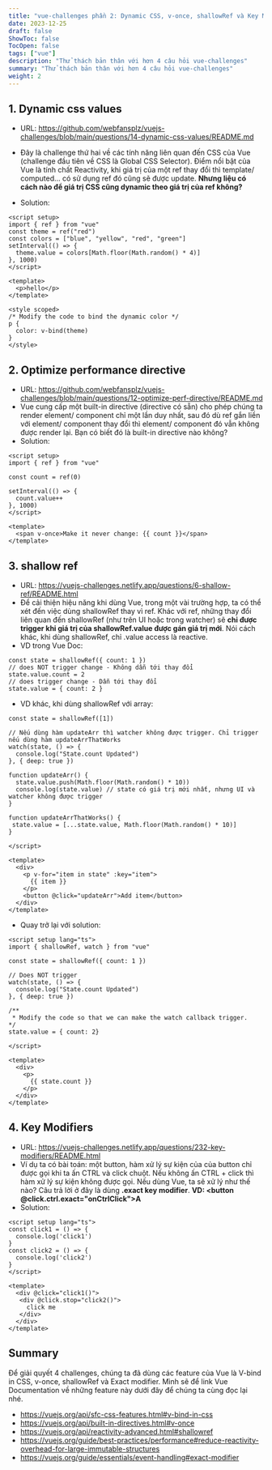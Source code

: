 ```yaml
---
title: "vue-challenges phần 2: Dynamic CSS, v-once, shallowRef và Key Modifiers"
date: 2023-12-25
draft: false
ShowToc: false
TocOpen: false
tags: ["vue"]
description: "Thử thách bản thân với hơn 4 câu hỏi vue-challenges"
summary: "Thử thách bản thân với hơn 4 câu hỏi vue-challenges"
weight: 2
---
```


## 1. Dynamic css values

- URL: https://github.com/webfansplz/vuejs-challenges/blob/main/questions/14-dynamic-css-values/README.md
- Đây là challenge thứ hai về các tính năng liên quan đến CSS của Vue (challenge đầu tiên về CSS là Global CSS Selector).
  Điểm nổi bật của Vue là tính chất Reactivity, khi giá trị của một ref thay đổi thì template/ computed... có sử dụng ref đó cũng sẽ được update. **Nhưng liệu có cách nào để giá trị CSS cũng dynamic theo giá trị của ref không?**

- Solution:

```
<script setup>
import { ref } from "vue"
const theme = ref("red")
const colors = ["blue", "yellow", "red", "green"]
setInterval(() => {
  theme.value = colors[Math.floor(Math.random() * 4)]
}, 1000)
</script>

<template>
  <p>hello</p>
</template>

<style scoped>
/* Modify the code to bind the dynamic color */
p {
  color: v-bind(theme)
}
</style>
```

## 2. Optimize performance directive

- URL: https://github.com/webfansplz/vuejs-challenges/blob/main/questions/12-optimize-perf-directive/README.md
- Vue cung cấp một built-in directive (directive có sẵn) cho phép chúng ta render element/ component chỉ một lần duy nhất, sau đó dù ref gắn liền với element/ component thay đổi thì element/ component đó vẫn không được render lại.
  Bạn có biết đó là built-in directive nào không?
- Solution:

```
<script setup>
import { ref } from "vue"

const count = ref(0)

setInterval(() => {
  count.value++
}, 1000)
</script>

<template>
  <span v-once>Make it never change: {{ count }}</span>
</template>
```

## 3. shallow ref

- URL: https://vuejs-challenges.netlify.app/questions/6-shallow-ref/README.html
- Để cải thiện hiệu năng khi dùng Vue, trong một vài trường hợp, ta có thể xét đến việc dùng shallowRef thay vì ref. Khác với ref, những thay đổi liên quan đến shallowRef (như trên UI hoặc trong watcher) sẽ **chỉ được trigger khi giá trị của shallowRef.value được gán giá trị mới**. Nói cách khác, khi dùng shallowRef, chỉ .value access là reactive.
- VD trong Vue Doc:

```
const state = shallowRef({ count: 1 })
// does NOT trigger change - Không dẫn tới thay đổi
state.value.count = 2
// does trigger change - Dẫn tới thay đổi
state.value = { count: 2 }
```

- VD khác, khi dùng shallowRef với array:

```
const state = shallowRef([1])

// Nếu dùng hàm updateArr thì watcher không được trigger. Chỉ trigger nếu dùng hàm updateArrThatWorks
watch(state, () => {
  console.log("State.count Updated")
}, { deep: true })

function updateArr() {
  state.value.push(Math.floor(Math.random() * 10))
  console.log(state.value) // state có giá trị mới nhất, nhưng UI và watcher không được trigger
}

function updateArrThatWorks() {
 state.value = [...state.value, Math.floor(Math.random() * 10)]
}

</script>

<template>
  <div>
    <p v-for="item in state" :key="item">
      {{ item }}
    </p>
    <button @click="updateArr">Add item</button>
  </div>
</template>
```

- Quay trở lại với solution:

```
<script setup lang="ts">
import { shallowRef, watch } from "vue"

const state = shallowRef({ count: 1 })

// Does NOT trigger
watch(state, () => {
  console.log("State.count Updated")
}, { deep: true })

/**
 * Modify the code so that we can make the watch callback trigger.
*/
state.value = { count: 2}

</script>

<template>
  <div>
    <p>
      {{ state.count }}
    </p>
  </div>
</template>
```

## 4. Key Modifiers

- URL: https://vuejs-challenges.netlify.app/questions/232-key-modifiers/README.html
- Ví dụ ta có bài toán: một button, hàm xử lý sự kiện của của button chỉ được gọi khi ta ấn CTRL và click chuột. Nếu không ấn CTRL + click thì hàm xử lý sự kiện không được gọi. Nếu dùng Vue, ta sẽ xử lý như thế nào? Câu trả lời ở đây là dùng **.exact key modifier**.
  **VD: <button @click.ctrl.exact="onCtrlClick">A</button>**
- Solution:

```
<script setup lang="ts">
const click1 = () => {
  console.log('click1')
}
const click2 = () => {
  console.log('click2')
}
</script>

<template>
  <div @click="click1()">
   <div @click.stop="click2()">
     click me
   </div>
  </div>
</template>
```

## Summary

Để giải quyết 4 challenges, chúng ta đã dùng các feature của Vue là V-bind in CSS, v-once, shallowRef và Exact modifier. Mình sẽ để link Vue Documentation về những feature này dưới đây để chúng ta cùng đọc lại nhé.

- https://vuejs.org/api/sfc-css-features.html#v-bind-in-css
- https://vuejs.org/api/built-in-directives.html#v-once
- https://vuejs.org/api/reactivity-advanced.html#shallowref
- https://vuejs.org/guide/best-practices/performance#reduce-reactivity-overhead-for-large-immutable-structures
- https://vuejs.org/guide/essentials/event-handling#exact-modifier
